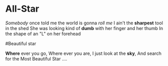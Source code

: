 # All-Star
*Somebody* once told me the world is gonna *roll me*
I ain't the __sharpest__ tool in the shed
She was looking kind of **dumb** with her finger and her thumb
In the shape of an "L" on her forehead


#Beautiful star

__Where__ ever you go,
Where ever you are,
I just look at the **sky**,
And search for the Most Beautiful Star ....
